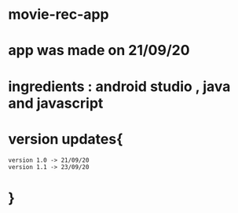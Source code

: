# movie-rec-app
# app was made on 21/09/20 
# ingredients : android studio , java and javascript
# version updates{
    version 1.0 -> 21/09/20
    version 1.1 -> 23/09/20
# }
